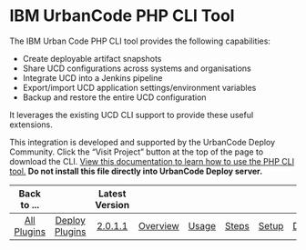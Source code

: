 
# IBM UrbanCode PHP CLI Tool

The IBM Urban Code PHP CLI tool provides the following capabilities:

* Create deployable artifact snapshots
* Share UCD configurations across systems and organisations
* Integrate UCD into a Jenkins pipeline
* Export/import UCD application settings/environment variables
* Backup and restore the entire UCD configuration

It leverages the existing UCD CLI support to provide these useful extensions.

This integration is developed and supported by the UrbanCode Deploy Community. Click the “Visit Project” button at the top of the page to download the CLI. [View this documentation to learn how to use the PHP CLI tool.](https://www.ibm.com/developerworks/library/d-perform-complex-tasks-uCommand-trs/index.html) **Do not install this file directly into UrbanCode Deploy server.**


|Back to ...||Latest Version||||||
| :---: | :---: | :---: | :---: | :---: | :---: | :---: | :---: |
|[All Plugins](../../index.md)|[Deploy Plugins](../README.md)|[2.0.1.1](https://github.com/UrbanCode/IBM-UCD-PLUGINS/raw/main/files/PHPCLI/ucommand-2.0.1.1.zip)|[Overview](overview.md)|[Usage](usage.md)|[Steps](steps.md)|[Setup](setup.md)|[Downloads](downloads.md)|
